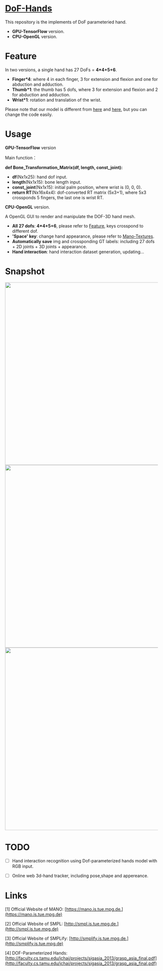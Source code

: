 [DoF-Hands](https://github.com/JenathanHoo/DoF-Hands)
=========================
This repository is the implements of DoF parameteried hand.
- **GPU-TensorFlow** version.
- **CPU-OpenGL** version.

Feature
=========================
In two versions, a single hand has 27 DoFs = **4*4+5+6**.

- **Finger*4**: where 4 in each finger, 3 for extension and flexion and one for abduction and adduction.
- **Thumb*1**:  the thumb has 5 dofs, where 3 for extension and flexion and 2 for abduction and adduction.
- **Wrist*1**:  rotation and translation of the wrist.

Please note that our model is different from [here](https://biology.stackexchange.com/questions/30857/does-the-human-hand-have-27-degrees-of-freedom) and [here](http://faculty.cs.tamu.edu/jchai/projects/sigasia_2013/grasp_asia_final.pdf), but you can change the code easily.

Usage
=========================
**GPU-TensorFlow** version

 Main function：

 **def Bone_Transformation_Matrix(df, length, const_joint):**
- **df**(Nx1x25): hand dof input.
- **length**(Nx1x15): bone length input.
- **const_joint**(Nx1x15): initial palm position, where wrist is (0, 0, 0).
- **return RT**(Nx16x4x4): dof-converted RT matrix (5x3+1), where 5x3 crossponds 5 fingers, the last one is wrist RT.
    
**CPU-OpenGL** version.

 A OpenGL GUI to render and manipulate the DOF-3D hand mesh.

- **All 27 dofs**:  **4*4+5+6**, please refer to [Feature](https://github.com/JenathanHoo/DoF-Hands), keys crosspond to different dof.
- **'Space' key**: change hand appearance, please refer to [Mano-Textures](https://github.com/JenathanHoo/Mano-Textures).
- **Automatically save** img and crossponding GT labels: including 27 dofs + 2D joints + 3D joints + appearance.
- **Hand interaction**: hand interaction dataset generation, updating...

Snapshot
=========================
<center class="half">
    <img src="https://github.com/JenathanHoo/DoF-Hands/blob/master/imgs/1.png" width="600"/><img src="https://github.com/JenathanHoo/DoF-Hands/blob/master/imgs/223.png" width="600"/><img src="https://github.com/JenathanHoo/DoF-Hands/blob/master/imgs/222.png" width="600"/>
</center>


TODO
=========================
- [ ] Hand interaction recognition using Dof-parameterized hands model with RGB input.  
- [ ] Online web 3d-hand tracker, including pose,shape and appereance.


Links
=========================
[1] Official Website of MANO: [https://mano.is.tue.mpg.de.](https://mano.is.tue.mpg.de) 

[2] Official Website of SMPL: [http://smpl.is.tue.mpg.de.](http://smpl.is.tue.mpg.de) 

[3] Official Website of SMPLify: [http://smplify.is.tue.mpg.de.](http://smplify.is.tue.mpg.de) 

[4] DOF-Parameterized Hands: [http://faculty.cs.tamu.edu/jchai/projects/sigasia_2013/grasp_asia_final.pdf](http://faculty.cs.tamu.edu/jchai/projects/sigasia_2013/grasp_asia_final.pdf)
